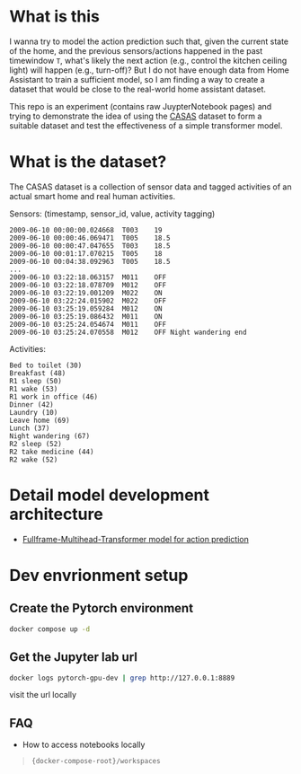 
# What is this
I wanna try to model the action prediction such that, given the current state of the home, and the previous sensors/actions happened in the past timewindow `T`, what's likely the next action (e.g., control the kitchen ceiling light) will happen (e.g., turn-off)? But I do not have enough data from Home Assistant to train a sufficient model, so I am finding a way to create a dataset that would be close to the real-world home assistant dataset. 

This repo is an experiment (contains raw JuypterNotebook pages) and trying to demonstrate the idea of using the [CASAS](https://casas.wsu.edu/datasets/) dataset to form a suitable dataset and test the effectiveness of a simple transformer model.

# What is the dataset?

The CASAS dataset is a collection of sensor data and tagged activities of an actual smart home and real human activities.

Sensors: (timestamp, sensor_id, value, activity tagging)
```csv
2009-06-10 00:00:00.024668	T003	19
2009-06-10 00:00:46.069471	T005	18.5
2009-06-10 00:00:47.047655	T003	18.5
2009-06-10 00:01:17.070215	T005	18
2009-06-10 00:04:38.092963	T005	18.5
...
2009-06-10 03:22:18.063157	M011	OFF
2009-06-10 03:22:18.078709	M012	OFF
2009-06-10 03:22:19.001209	M022	ON
2009-06-10 03:22:24.015902	M022	OFF
2009-06-10 03:25:19.059284	M012	ON
2009-06-10 03:25:19.086432	M011	ON
2009-06-10 03:25:24.054674	M011	OFF
2009-06-10 03:25:24.070558	M012	OFF	Night wandering end
```

Activities:
```
Bed to toilet (30)
Breakfast (48)
R1 sleep (50)
R1 wake (53)
R1 work in office (46)
Dinner (42)
Laundry (10)
Leave home (69)
Lunch (37)
Night wandering (67)
R2 sleep (52)
R2 take medicine (44)
R2 wake (52)
```

# Detail model development architecture
* [Fullframe-Multihead-Transformer model for action prediction](doc/Model-exploration_full-frame-multi-head-transformer.md)

# Dev envrionment setup
## Create the Pytorch environment

```sh
docker compose up -d
```

## Get the Jupyter lab url

```sh
docker logs pytorch-gpu-dev | grep http://127.0.0.1:8889
```
visit the url locally

## FAQ

* How to access notebooks locally

> `{docker-compose-root}/workspaces`